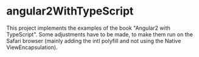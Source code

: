 # angular2WithTypeScript

This project implements the examples of the book "Angular2 with TypeScript". Some adjustments have  to be made, to make them run on the Safari browser (mainly adding the intl polyfill and not using the Native ViewEncapsulation).
